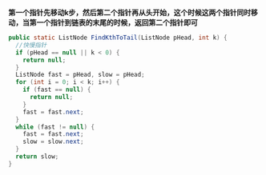 **第一个指针先移动k步，然后第二个指针再从头开始，这个时候这两个指针同时移动，当第一个指针到链表的末尾的时候，返回第二个指针即可**

```java
public static ListNode FindKthToTail(ListNode pHead, int k) {
  //快慢指针
  if (pHead == null || k < 0) {
    return null;
  }
  ListNode fast = pHead, slow = pHead;
  for (int i = 0; i < k; i++) {
    if (fast == null) {
      return null;
    }
    fast = fast.next;
  }
  while (fast != null) {
    fast = fast.next;
    slow = slow.next;
  }
  return slow;
}

```

